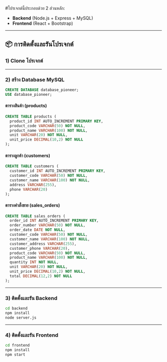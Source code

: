 
#โปรเจกต์นี้ประกอบด้วย 2 ส่วนหลัก:
- **Backend** (Node.js + Express + MySQL)
- **Frontend** (React + Bootstrap)

---

## 📦 การติดตั้งและรันโปรเจกต์

### 1) Clone โปรเจกต์
---

### 2) สร้าง Database MySQL

```sql
CREATE DATABASE database_pioneer;
USE database_pioneer;
```

#### ตารางสินค้า (products)
```sql
CREATE TABLE products (
  product_id INT AUTO_INCREMENT PRIMARY KEY,
  product_code VARCHAR(50) NOT NULL,
  product_name VARCHAR(100) NOT NULL,
  unit VARCHAR(20) NOT NULL,
  unit_price DECIMAL(10,2) NOT NULL
);
```

#### ตารางลูกค้า (customers)
```sql
CREATE TABLE customers (
  customer_id INT AUTO_INCREMENT PRIMARY KEY,
  customer_code VARCHAR(50) NOT NULL,
  customer_name VARCHAR(100) NOT NULL,
  address VARCHAR(255),
  phone VARCHAR(20)
);
```

#### ตารางคำสั่งขาย (sales_orders)
```sql
CREATE TABLE sales_orders (
  order_id INT AUTO_INCREMENT PRIMARY KEY,
  order_number VARCHAR(50) NOT NULL,
  order_date DATE NOT NULL,
  customer_code VARCHAR(50) NOT NULL,
  customer_name VARCHAR(100) NOT NULL,
  customer_address VARCHAR(255),
  customer_phone VARCHAR(20),
  product_code VARCHAR(50) NOT NULL,
  product_name VARCHAR(100) NOT NULL,
  quantity INT NOT NULL,
  unit VARCHAR(20) NOT NULL,
  unit_price DECIMAL(10,2) NOT NULL,
  total DECIMAL(12,2) NOT NULL
);
```

---

### 3) ติดตั้งและรัน Backend
```bash
cd backend
npm install
node server.js
```

---

### 4) ติดตั้งและรัน Frontend
```bash
cd frontend
npm install
npm start
```
